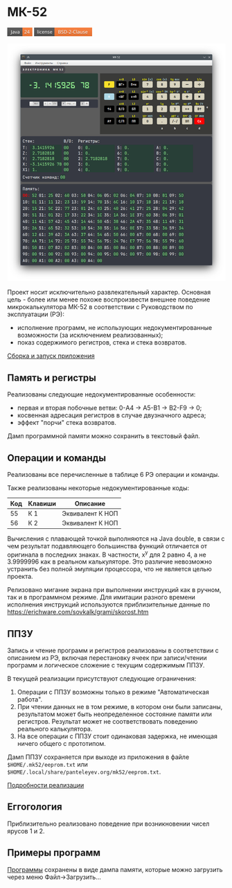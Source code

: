 # МК-52

![JDK](docs/java-24.png)
[![License](docs/license.png)](LICENSE)

![МК-52](docs/main-window-big.png)

Проект носит исключительно развлекательный характер. Основная цель - более или менее похоже воспроизвести внешнее
поведение микрокалькулятора МК-52 в соответствии с Руководством по эксплуатации (РЭ):
+ исполнение программ, не использующих недокументированные возможности (за исключением реализованных);
+ показ содержимого регистров, стека и стека возвратов.

[Сборка и запуск приложения](BUILD.md)

## Память и регистры

Реализованы следующие недокументированные особенности:
+ первая и вторая побочные ветви: 0-A4 &rarr; A5-B1 &rarr; B2-F9 &rarr; 0;
+ косвенная адресация регистров в случае двузначного адреса;
+ эффект "порчи" стека возвратов.

Дамп программной памяти можно сохранить в текстовый файл.

## Операции и команды

Реализованы все перечисленные в таблице 6 РЭ операции и команды.

Также реализованы некоторые недокументированные коды:

| Код | Клавиши | Описание         |
|-----|---------|------------------|
| 55  | К 1     | Эквивалент К НОП |
| 56  | К 2     | Эквивалент К НОП |

Вычисления с плавающей точкой выполняются на Java double, в связи с чем результат подавляющего большинства
функций отличается от оригинала в последних знаках. В частности, x<sup>y</sup> для 2 равно 4, а не 3.9999996 как в
реальном калькуляторе. Это различие невозможно устранить без полной эмуляции процессора, что не является целью проекта.

Релизовано мигание экрана при выполнении инструкций как в ручном, так и в программном режиме. Для имитации разного
времени исполнения инструкций используются приблизительные данные по https://erichware.com/sovkalk/grami/skorost.htm

## ППЗУ

Запись и чтение программ и регистров реализованы в соответствии с описанием из РЭ, включая перестановку ячеек при 
записи/чтении программ и логическое сложение с текущим содержимым ППЗУ.

В текущей реализации присутствуют следующие ограничения:

1. Операции с ППЗУ возможны только в режиме "Автоматическая работа".
2. При чтении данных не в том режиме, в котором они были записаны, результатом может быть неопределенное состояние
   памяти или регистров. Результат может не соответствовать поведению реального калькулятора.
3. На все операции с ППЗУ стоит одинаковая задержка, не имеющая ничего общего с прототипом.

Дамп ППЗУ сохраняется при выходе из приложения в файле ```$HOME/.mk52/eeprom.txt``` или 
```$HOME/.local/share/panteleyev.org/mk52/eeprom.txt```.

[Подробности реализации](docs/eeprom.md)

## Еггогология

Приблизительно реализовано поведение при возникновении чисел ярусов 1 и 2.

## Примеры программ

[Программы](docs/programs.md) сохранены в виде дампа памяти, которые можно загрузить через меню Файл&rarr;Загрузить...
